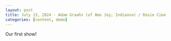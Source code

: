 ```yaml
---
layout: post
title: July 13, 2024 - Adam Graahs (of Amo Joy; Indianna) / Rosie Cima and What She Dreamed / Sucker Crush
categories: [content, demo]
---
```


Our first show!
